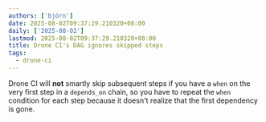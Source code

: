```yaml
---
authors: ['björn']
date: 2025-08-02T09:37:29.210320+08:00
daily: ['2025-08-02']
lastmod: 2025-08-02T09:37:29.210320+08:00
title: Drone CI's DAG ignores skipped steps
tags:
  - drone-ci
---
```

Drone CI will **not** smartly skip subsequent steps if you have a `when` on the very first step in a `depends_on` chain, so you have to repeat the `when` condition for each step because it doesn't realize that the first dependency is gone.
